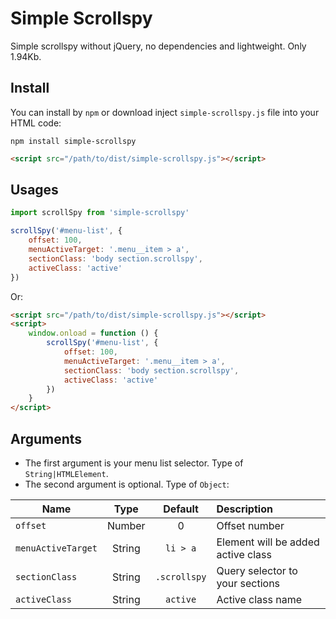 # Simple Scrollspy

Simple scrollspy without jQuery, no dependencies and lightweight. Only 1.94Kb.

## Install
You can install by `npm` or download inject `simple-scrollspy.js` file into your HTML code:
```npm
npm install simple-scrollspy
```
```html
<script src="/path/to/dist/simple-scrollspy.js"></script>
```

## Usages
```js
import scrollSpy from 'simple-scrollspy'

scrollSpy('#menu-list', {
    offset: 100,
    menuActiveTarget: '.menu__item > a',
    sectionClass: 'body section.scrollspy',
    activeClass: 'active'
})
```
Or:
```html
<script src="/path/to/dist/simple-scrollspy.js"></script>
<script>
    window.onload = function () {
        scrollSpy('#menu-list', {
            offset: 100,
            menuActiveTarget: '.menu__item > a',
            sectionClass: 'body section.scrollspy',
            activeClass: 'active'
        })
    }
</script>
```

## Arguments
- The first argument is your menu list selector. Type of `String|HTMLElement`.
- The second argument is optional. Type of `Object`:

| Name          | Type          | Default       | Description |
| ------------- |:-------------:|:-------------:| :-----------|
| `offset`      | Number        | 0             | Offset number |
| `menuActiveTarget` | String | `li > a` | Element will be added active class |
| `sectionClass` | String | `.scrollspy` | Query selector to your sections |
| `activeClass` | String | `active` | Active class name |
